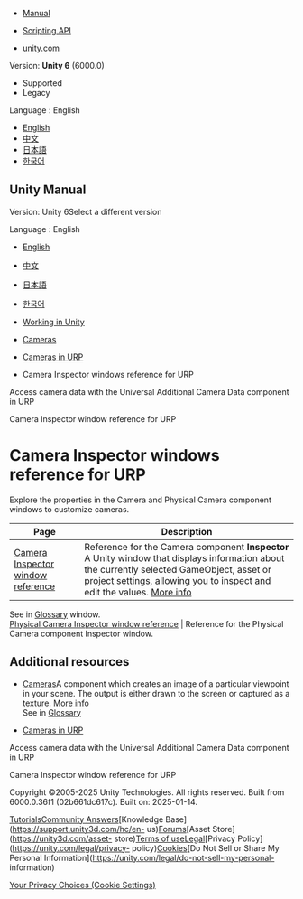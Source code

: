 [](https://docs.unity3d.com)

  * [Manual](../Manual/index.html)
  * [Scripting API](../ScriptReference/index.html)

  * [unity.com](https://unity.com/)

Version: **Unity 6** (6000.0)

  * Supported
  * Legacy

Language : English

  * [English](/Manual/urp/camera-components-reference-landing.html)
  * [中文](/cn/current/Manual/urp/camera-components-reference-landing.html)
  * [日本語](/ja/current/Manual/urp/camera-components-reference-landing.html)
  * [한국어](/kr/current/Manual/urp/camera-components-reference-landing.html)

[](https://docs.unity3d.com)

## Unity Manual

Version: Unity 6Select a different version

Language : English

  * [English](/Manual/urp/camera-components-reference-landing.html)
  * [中文](/cn/current/Manual/urp/camera-components-reference-landing.html)
  * [日本語](/ja/current/Manual/urp/camera-components-reference-landing.html)
  * [한국어](/kr/current/Manual/urp/camera-components-reference-landing.html)

  * [Working in Unity](../working-in-unity.html)
  * [Cameras](../Cameras.html)
  * [Cameras in URP](../urp/urp-cameras-landing.html)
  * Camera Inspector windows reference for URP

[](../urp/universal-additional-camera-data.html)

Access camera data with the Universal Additional Camera Data component in URP

[](../urp/camera-component-reference.html)

Camera Inspector window reference for URP

# Camera Inspector windows reference for URP

Explore the properties in the Camera and Physical Camera component windows to
customize cameras.

**Page** | **Description**  
---|---  
[Camera Inspector window reference](camera-component-reference.html) | Reference for the Camera component **Inspector** A Unity window that displays information about the currently selected GameObject, asset or project settings, allowing you to inspect and edit the values. [More info](../UsingTheInspector.html)  
See in [Glossary](../Glossary.html#Inspector) window.  
[Physical Camera Inspector window reference](cameras/physical-camera-reference.html) | Reference for the Physical Camera component Inspector window.  
  
## Additional resources

  * [Cameras](../Cameras.html)A component which creates an image of a particular viewpoint in your scene. The output is either drawn to the screen or captured as a texture. [More info](../CamerasOverview.html)  
See in [Glossary](../Glossary.html#Camera)

  * [Cameras in URP](urp-cameras-landing.html)

[](../urp/universal-additional-camera-data.html)

Access camera data with the Universal Additional Camera Data component in URP

[](../urp/camera-component-reference.html)

Camera Inspector window reference for URP

Copyright ©2005-2025 Unity Technologies. All rights reserved. Built from
6000.0.36f1 (02b661dc617c). Built on: 2025-01-14.

[Tutorials](https://learn.unity.com/)[Community
Answers](https://answers.unity3d.com)[Knowledge
Base](https://support.unity3d.com/hc/en-
us)[Forums](https://forum.unity3d.com)[Asset Store](https://unity3d.com/asset-
store)[Terms of
use](https://docs.unity3d.com/Manual/TermsOfUse.html)[Legal](https://unity.com/legal)[Privacy
Policy](https://unity.com/legal/privacy-
policy)[Cookies](https://unity.com/legal/cookie-policy)[Do Not Sell or Share
My Personal Information](https://unity.com/legal/do-not-sell-my-personal-
information)

[Your Privacy Choices (Cookie Settings)](javascript:void\(0\);)

